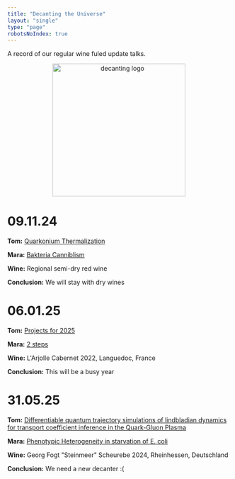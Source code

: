 ```yaml
---
title: "Decanting the Universe"
layout: "single"
type: "page"
robotsNoIndex: true
---
```


A record of our regular wine fuled update talks.
<p align="center">
    <img src="../decanting_logo.png" alt="decanting logo" width="300"/>
</p>

# 09.11.24

**Tom:** [Quarkonium Thermalization](../pdfs/DecantingTheUniverse-09.11.24_QuarkoniumThermalization.pdf)

**Mara:** [Bakteria Canniblism]()

**Wine:** Regional semi-dry red wine

**Conclusion:** We will stay with dry wines

# 06.01.25

**Tom:** [Projects for 2025]()

**Mara:** [2 steps]()

**Wine:** L'Arjolle Cabernet 2022, Languedoc, France

**Conclusion:** This will be a busy year

# 31.05.25

**Tom:** [Differentiable quantum trajectory simulations of lindbladian dynamics for transport coefficient inference in the Quark-Gluon Plasma]()

**Mara:** [Phenotypic Heterogeneity in starvation of E. coli]()

**Wine:** Georg Fogt "Steinmeer" Scheurebe 2024, Rheinhessen, Deutschland 

**Conclusion:** We need a new decanter :(
